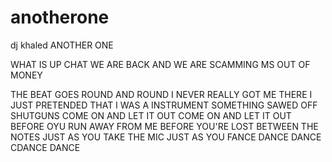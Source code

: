 # anotherone
dj khaled ANOTHER ONE

WHAT IS UP CHAT WE ARE BACK AND WE ARE SCAMMING MS OUT OF MONEY

THE BEAT GOES ROUND AND ROUND 
I NEVER REALLY GOT ME THERE
I JUST PRETENDED THAT I WAS A INSTRUMENT
SOMETHING SAWED OFF SHUTGUNS
COME ON AND LET IT OUT
COME ON AND LET IT OUT 
BEFORE OYU RUN AWAY FROM ME
BEFORE YOU'RE LOST BETWEEN THE NOTES
JUST AS YOU TAKE THE MIC
JUST AS YOU FANCE DANCE DANCE CDANCE DANCE
